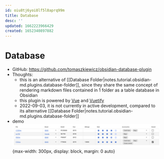 ```yaml
---
id: oiu8tj6yoi8lf5l8aprq99m
title: Database
desc: ''
updated: 1662223966429
created: 1652340897882
---
```

# Database

- GitHub: https://github.com/tomaszkiewicz/obsidian-database-plugin
- Thoughts:
    - this is an alternative of [[Database Folder|notes.tutorial.obsidian-md.plugins.database-folder]], since they share the same concept of rendering markdown files contained in 1 folder as a table database in Obsidian
    - this plugin is powered by [Vue](https://github.com/vuejs/vue) and [Vuetify](https://github.com/vuetifyjs/vuetify)
    - 2022-09-03, it is not currently in active development, compared to its alternative [[Database Folder|notes.tutorial.obsidian-md.plugins.database-folder]]
- demo ![demo](https://github.com/tomaszkiewicz/obsidian-database-plugin/raw/master/assets/motorcycles-db.png){max-width: 300px, display: block, margin: 0 auto}